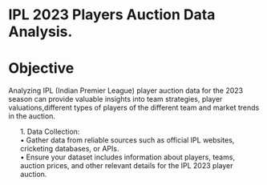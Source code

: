 # <h1> IPL 2023 Players Auction Data Analysis.</h1>
<h1> Objective </h1>
<p> Analyzing IPL (Indian Premier League) player auction data for the 2023 season can provide valuable insights into team strategies, player valuations,different types of players of the different team and market trends in the auction.</p>

<ol> 1.	Data Collection: </br>
•	Gather data from reliable sources such as official IPL websites, cricketing databases, or APIs.</br>
•	Ensure your dataset includes information about players, teams, auction prices, and other relevant details for the IPL 2023 player auction.
</ol>
